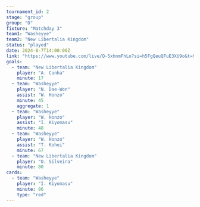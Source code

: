 ```yaml
---
tournament_id: 2
stage: "group"
group: "D"
fixture: "Matchday 3"
team1: "Washeyye"
team2: "New Libertalia Kingdom"
status: "played"
date: 2024-8-7T14:00:00Z
link: "https://www.youtube.com/live/Q-5xhnmFhLo?si=h5FgQeuQFuE3XU9o&t=9022"
goals:
  - team: "New Libertalia Kingdom"
    player: "A. Cunha"
    minute: 17
  - team: "Washeyye"
    player: "N. Dae-Won"
    assist: "W. Honzo"
    minute: 45
    aggregate: 1
  - team: "Washeyye"
    player: "W. Honzo"
    assist: "I. Kiyomasu"
    minute: 48
  - team: "Washeyye"
    player: "W. Honzo"
    assist: "T. Kohei"
    minute: 67
  - team: "New Libertalia Kingdom"
    player: "O. Silveira"
    minute: 80
cards:
  - team: "Washeyye"
    player: "I. Kiyomasu"
    minute: 86
    type: "red"
---
```

